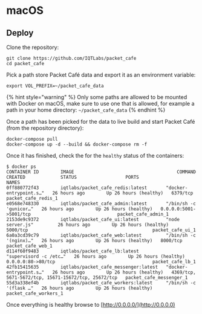 # macOS

## Deploy

Clone the repository:

```text
git clone https://github.com/IQTLabs/packet_cafe
cd packet_cafe
```

Pick a path store Packet Café data and export it as an environment variable:

```text
export VOL_PREFIX=~/packet_cafe_data
```

{% hint style="warning" %}
 Only some paths are allowed to be mounted with Docker on macOS, make sure to use one that is allowed, for example a path in your home directory: `~/packet_cafe_data`
{% endhint %}

Once a path has been picked for the data to live build and start Packet Café \(from the repository directory\):

```text
docker-compose pull
docker-compose up -d --build && docker-compose rm -f
```

Once it has finished, check the for the `healthy` status of the containers:

```text
$ docker ps
CONTAINER ID        IMAGE                                      COMMAND                  CREATED             STATUS                  PORTS                                                 NAMES
0ff880772f43        iqtlabs/packet_cafe_redis:latest       "docker-entrypoint.s…"   26 hours ago        Up 26 hours (healthy)   6379/tcp                                              packet_cafe_redis_1
e0568e748330        iqtlabs/packet_cafe_admin:latest       "/bin/sh -c 'gunicor…"   26 hours ago        Up 26 hours (healthy)   0.0.0.0:5001->5001/tcp                                packet_cafe_admin_1
2153de9c9372        iqtlabs/packet_cafe_ui:latest          "node server.js"         26 hours ago        Up 26 hours (healthy)   5000/tcp                                              packet_cafe_ui_1
6a0a3cd39c79        iqtlabs/packet_cafe_web:latest         "/bin/sh -c '(nginx)…"   26 hours ago        Up 26 hours (healthy)   8000/tcp                                              packet_cafe_web_1
d114f60f9483        iqtlabs/packet_cafe_lb:latest          "supervisord -c /etc…"   26 hours ago        Up 26 hours (healthy)   0.0.0.0:80->80/tcp                                    packet_cafe_lb_1
42fb15415635        iqtlabs/packet_cafe_messenger:latest   "docker-entrypoint.s…"   26 hours ago        Up 26 hours (healthy)   4369/tcp, 5671-5672/tcp, 15671-15672/tcp, 25672/tcp   packet_cafe_messenger_1
55d3a338ef4b        iqtlabs/packet_cafe_workers:latest     "/bin/sh -c '(flask …"   26 hours ago        Up 26 hours (healthy)                                                         packet_cafe_workers_1
```

Once everything is healthy browse to [http://0.0.0.0/](http://0.0.0.0)



